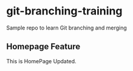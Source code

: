# git-branching-training
Sample repo to learn Git branching and merging
## Homepage Feature
This is HomePage Updated.
